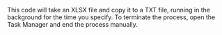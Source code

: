 This code will take an XLSX file and copy it to a TXT file, running in the background for the time you specify.
To terminate the process, open the Task Manager and end the process manually.
